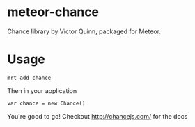 meteor-chance
=============

Chance library by Victor Quinn, packaged for Meteor.

Usage
=====

`mrt add chance`
 
Then in your application

`var chance = new Chance()`
 
You're good to go! Checkout http://chancejs.com/ for the docs
